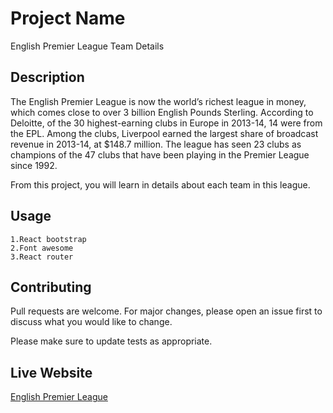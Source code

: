 # Project Name

English Premier League Team Details

## Description

The English Premier League is now the world’s richest league in money, which comes close to over 3 billion English Pounds Sterling. According to Deloitte, of the 30 highest-earning clubs in Europe in 2013-14, 14 were from the EPL. Among the clubs, Liverpool earned the largest share of broadcast revenue in 2013-14, at $148.7 million. The league has seen 23 clubs as champions of the 47 clubs that have been playing in the Premier League since 1992.

From this project, you will learn in details about each team in this league.



## Usage

```
1.React bootstrap
2.Font awesome
3.React router
```

## Contributing
Pull requests are welcome. For major changes, please open an issue first to discuss what you would like to change.

Please make sure to update tests as appropriate.

## Live Website
[English Premier League](https://english-premier-league-team.netlify.app/)